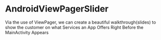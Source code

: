 # AndroidViewPagerSlider
Via the use of ViewPager, we can create a beautiful walkthrough(slides) to show the customer on what Services an App Offers Right Before the MainActivity Appears

